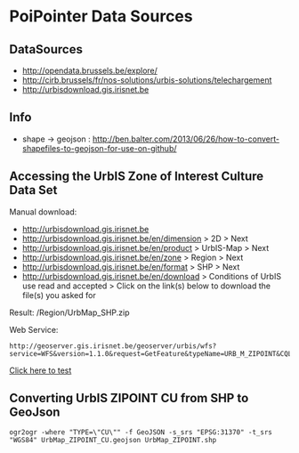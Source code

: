 PoiPointer Data Sources
=======================

DataSources
--
* http://opendata.brussels.be/explore/
* http://cirb.brussels/fr/nos-solutions/urbis-solutions/telechargement
* http://urbisdownload.gis.irisnet.be


Info
--
* shape -> geojson : http://ben.balter.com/2013/06/26/how-to-convert-shapefiles-to-geojson-for-use-on-github/


Accessing the UrbIS Zone of Interest Culture Data Set
--

Manual download:

* http://urbisdownload.gis.irisnet.be
* http://urbisdownload.gis.irisnet.be/en/dimension > 2D > Next
* http://urbisdownload.gis.irisnet.be/en/product > UrbIS-Map > Next
* http://urbisdownload.gis.irisnet.be/en/zone > Region > Next
* http://urbisdownload.gis.irisnet.be/en/format > SHP > Next
* http://urbisdownload.gis.irisnet.be/en/download > Conditions of UrbIS use read and accepted > Click on the link(s) below to download the file(s) you asked for

Result: /Region/UrbMap_SHP.zip

Web Service:

    http://geoserver.gis.irisnet.be/geoserver/urbis/wfs?service=WFS&version=1.1.0&request=GetFeature&typeName=URB_M_ZIPOINT&CQL_FILTER=TYPE=%27CU%27&outputFormat=json

[Click here to test](http://geoserver.gis.irisnet.be/geoserver/urbis/wfs?service=WFS&version=1.1.0&request=GetFeature&typeName=URB_M_ZIPOINT&CQL_FILTER=TYPE=%27CU%27&outputFormat=json)


Converting UrbIS ZIPOINT CU from SHP to GeoJson
--

    ogr2ogr -where "TYPE=\"CU\"" -f GeoJSON -s_srs "EPSG:31370" -t_srs "WGS84" UrbMap_ZIPOINT_CU.geojson UrbMap_ZIPOINT.shp
